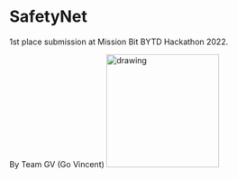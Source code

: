 # SafetyNet

1st place submission at Mission Bit BYTD Hackathon 2022.

By Team GV (Go Vincent)
<img src="https://user-images.githubusercontent.com/49801033/183009341-780696cb-71b2-4be6-9741-d1d4ea7920d5.png" alt="drawing" width="200"/>
